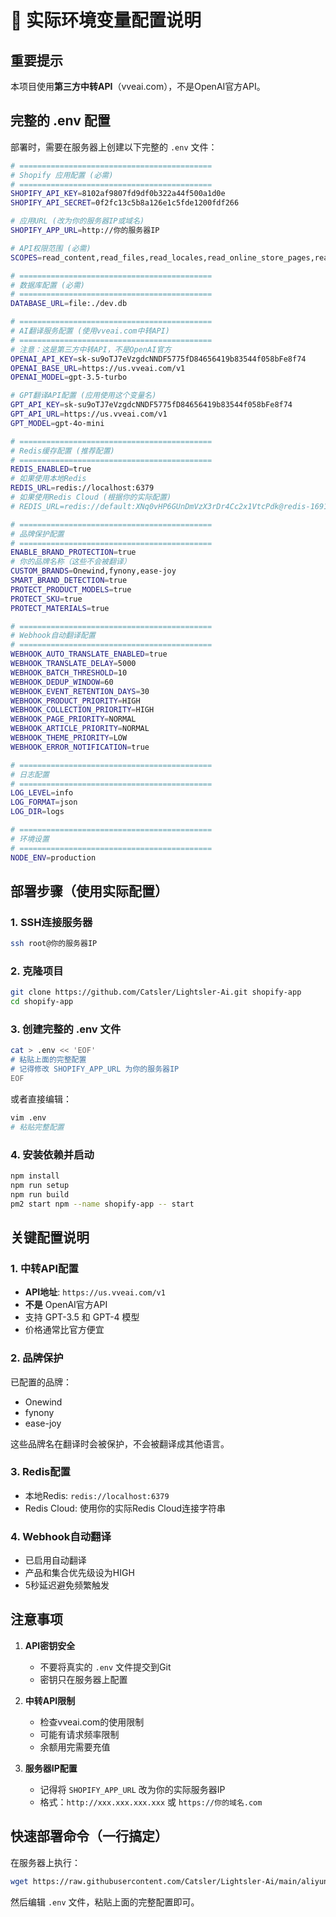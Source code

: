 # 🔑 实际环境变量配置说明

## 重要提示
本项目使用**第三方中转API**（vveai.com），不是OpenAI官方API。

## 完整的 .env 配置

部署时，需要在服务器上创建以下完整的 `.env` 文件：

```bash
# ===========================================
# Shopify 应用配置 (必需)
# ===========================================
SHOPIFY_API_KEY=8102af9807fd9df0b322a44f500a1d0e
SHOPIFY_API_SECRET=0f2fc13c5b8a126e1c5fde1200fdf266

# 应用URL (改为你的服务器IP或域名)
SHOPIFY_APP_URL=http://你的服务器IP

# API权限范围 (必需)
SCOPES=read_content,read_files,read_locales,read_online_store_pages,read_products,read_themes,read_translations,write_content,write_files,write_locales,write_products,write_themes,write_translations,write_online_store_pages

# ===========================================
# 数据库配置 (必需)
# ===========================================
DATABASE_URL=file:./dev.db

# ===========================================
# AI翻译服务配置 (使用vveai.com中转API)
# ===========================================
# 注意：这是第三方中转API，不是OpenAI官方
OPENAI_API_KEY=sk-su9oTJ7eVzgdcNNDF5775fD84656419b83544f058bFe8f74
OPENAI_BASE_URL=https://us.vveai.com/v1
OPENAI_MODEL=gpt-3.5-turbo

# GPT翻译API配置 (应用使用这个变量名)
GPT_API_KEY=sk-su9oTJ7eVzgdcNNDF5775fD84656419b83544f058bFe8f74
GPT_API_URL=https://us.vveai.com/v1
GPT_MODEL=gpt-4o-mini

# ===========================================
# Redis缓存配置 (推荐配置)
# ===========================================
REDIS_ENABLED=true
# 如果使用本地Redis
REDIS_URL=redis://localhost:6379
# 如果使用Redis Cloud (根据你的实际配置)
# REDIS_URL=redis://default:XNq0vHP6GUnDmVzX3rDr4Cc2x1VtcPdk@redis-16910.c258.us-east-1-4.ec2.redns.redis-cloud.com:16910

# ===========================================
# 品牌保护配置
# ===========================================
ENABLE_BRAND_PROTECTION=true
# 你的品牌名称（这些不会被翻译）
CUSTOM_BRANDS=Onewind,fynony,ease-joy
SMART_BRAND_DETECTION=true
PROTECT_PRODUCT_MODELS=true
PROTECT_SKU=true
PROTECT_MATERIALS=true

# ===========================================
# Webhook自动翻译配置
# ===========================================
WEBHOOK_AUTO_TRANSLATE_ENABLED=true
WEBHOOK_TRANSLATE_DELAY=5000
WEBHOOK_BATCH_THRESHOLD=10
WEBHOOK_DEDUP_WINDOW=60
WEBHOOK_EVENT_RETENTION_DAYS=30
WEBHOOK_PRODUCT_PRIORITY=HIGH
WEBHOOK_COLLECTION_PRIORITY=HIGH
WEBHOOK_PAGE_PRIORITY=NORMAL
WEBHOOK_ARTICLE_PRIORITY=NORMAL
WEBHOOK_THEME_PRIORITY=LOW
WEBHOOK_ERROR_NOTIFICATION=true

# ===========================================
# 日志配置
# ===========================================
LOG_LEVEL=info
LOG_FORMAT=json
LOG_DIR=logs

# ===========================================
# 环境设置
# ===========================================
NODE_ENV=production
```

## 部署步骤（使用实际配置）

### 1. SSH连接服务器
```bash
ssh root@你的服务器IP
```

### 2. 克隆项目
```bash
git clone https://github.com/Catsler/Lightsler-Ai.git shopify-app
cd shopify-app
```

### 3. 创建完整的 .env 文件
```bash
cat > .env << 'EOF'
# 粘贴上面的完整配置
# 记得修改 SHOPIFY_APP_URL 为你的服务器IP
EOF
```

或者直接编辑：
```bash
vim .env
# 粘贴完整配置
```

### 4. 安装依赖并启动
```bash
npm install
npm run setup
npm run build
pm2 start npm --name shopify-app -- start
```

## 关键配置说明

### 1. **中转API配置**
- **API地址**: `https://us.vveai.com/v1`
- **不是** OpenAI官方API
- 支持 GPT-3.5 和 GPT-4 模型
- 价格通常比官方便宜

### 2. **品牌保护**
已配置的品牌：
- Onewind
- fynony
- ease-joy

这些品牌名在翻译时会被保护，不会被翻译成其他语言。

### 3. **Redis配置**
- 本地Redis: `redis://localhost:6379`
- Redis Cloud: 使用你的实际Redis Cloud连接字符串

### 4. **Webhook自动翻译**
- 已启用自动翻译
- 产品和集合优先级设为HIGH
- 5秒延迟避免频繁触发

## 注意事项

1. **API密钥安全**
   - 不要将真实的 `.env` 文件提交到Git
   - 密钥只在服务器上配置

2. **中转API限制**
   - 检查vveai.com的使用限制
   - 可能有请求频率限制
   - 余额用完需要充值

3. **服务器IP配置**
   - 记得将 `SHOPIFY_APP_URL` 改为你的实际服务器IP
   - 格式：`http://xxx.xxx.xxx.xxx` 或 `https://你的域名.com`

## 快速部署命令（一行搞定）

在服务器上执行：
```bash
wget https://raw.githubusercontent.com/Catsler/Lightsler-Ai/main/aliyun-deploy.sh && chmod +x aliyun-deploy.sh && ./aliyun-deploy.sh
```

然后编辑 `.env` 文件，粘贴上面的完整配置即可。